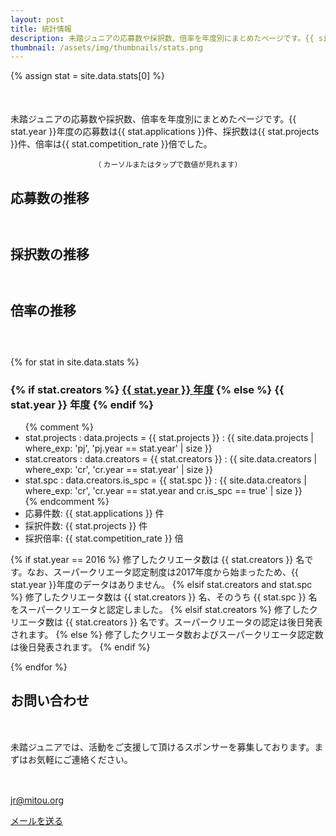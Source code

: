 ```yaml
---
layout: post
title: 統計情報
description: 未踏ジュニアの応募数や採択数、倍率を年度別にまとめたページです。{{ site.data.stats[0].year }}年度の応募数は{{ site.data.stats[0].applications }}件、採択数は{{ site.data.stats[0].projects }}件、倍率は{{ site.data.stats[0].competition_rate }}倍でした。
thumbnail: /assets/img/thumbnails/stats.png
---
```


<style type="text/css">
@import '/assets/css/highcharts.css';

#container {
  height: 400px;
  max-width: 800px;
  margin: 0 auto;
 }

 @media screen and (max-width: 800px) {
   #container {
     width: 98vw;
     margin-left: calc(-49vw + 50%);
   }
 }


/* For series of 応募数 */
.highcharts-color-0 {
  fill: rgb(40, 161, 58);
  stroke: rgb(40, 161, 58);
}
.highcharts-point {
  fill: rgb(40, 161, 58);
}
.highcharts-axis-labels {
  fill: #000000;
 }
.highcharts-axis-line {
  stroke: rgb(40, 161, 58);
}

/* For another series (Not using for now) */
.highcharts-color-1 {
  fill: #90ed7d;
  stroke: #90ed7d;
}
.highcharts-axis.highcharts-color-1 .highcharts-axis-line {
  stroke: #90ed7d;
}
.highcharts-axis.highcharts-color-1 text {
  fill: #90ed7d;
}

.highcharts-axis-line {
  stroke-width: 2px;
}
.highcharts-yaxis {
  stroke-width: 0px;
}
</style>

<script src="/assets/js/highcharts.js"></script>
<!-- NOTE: Use this for expoting image files.
<script src="/assets/js/exporting.js"></script>
-->

{% assign stat = site.data.stats[0] %}
<p style='margin-top: 50px;'>
  未踏ジュニアの応募数や採択数、倍率を年度別にまとめたページです。{{ stat.year }}年度の応募数は{{ stat.applications }}件、採択数は{{ stat.projects }}件、倍率は{{ stat.competition_rate }}倍でした。
</p>

<center><small>（ <i class="fas fa-mouse-pointer green"></i> カーソルまたはタップで数値が見れます）</small></center>

<h2 style="margin-bottom: 60px;">応募数の推移</h2>
<div id="applications"></div>
<script type="text/javascript">
Highcharts.chart('applications', {
   chart: {
     type: 'column',
     styledMode: true
   },

   title: {
     text: ''
   },

   yAxis: [{
     className: 'highcharts-color-0',
     title: {
       text: ''
     },
     labels: {
       enabled: false,
     },
   }],
   xAxis: [{
     className: 'highcharts-color-0',
     title: {
       text: ''
     },
     type: 'datetime',
     labels: {
       format: '{value:%Y}',
     },
     tickInterval: Date.UTC(2016, 0, 1) - Date.UTC(2015, 0, 1)
   }],

   plotOptions: {
     column: {
       borderRadius: 5
     }
   },

   series: [
     {
       name: '応募数',
       data: [
	 {% for stat in site.data.stats reversed %}
	 [Date.parse('{{ stat.year }}'), {{ stat.applications }}]{% unless forloop.last %},{% endunless %}
	 {% endfor %}
       ]
     }
   ]
});
</script>

<h2 style="margin-bottom: 60px;">採択数の推移</h2>
<div id="selections"></div>
<script type="text/javascript">
Highcharts.chart('selections', {
   chart: {
     type: 'column',
     styledMode: true
   },

   title: {
     text: ''
   },

   yAxis: [{
     className: 'highcharts-color-0',
     title: {
       text: ''
     },
     labels: {
       enabled: false,
     },
   }],
   xAxis: [{
     className: 'highcharts-color-0',
     title: {
       text: ''
     },
     type: 'datetime',
     labels: {
       format: '{value:%Y}',
     },
     tickInterval: Date.UTC(2016, 0, 1) - Date.UTC(2015, 0, 1)
   }],

   plotOptions: {
     column: {
       borderRadius: 5
     }
   },

   series: [
     {
       name: '採択数',
       data: [
	 {% for stat in site.data.stats reversed %}
	 [Date.parse('{{ stat.year }}'), {{ stat.projects }}]{% unless forloop.last %},{% endunless %}
	 {% endfor %}
       ]
     }
   ]
});
</script>


<h2 style="margin-bottom: 60px;">倍率の推移</h2>
<div id="chances"></div>
<script type="text/javascript">
Highcharts.chart('chances', {
   chart: {
     type: 'line',
     styledMode: true
   },

   title: {
     text: ''
   },

   yAxis: [{
     className: 'highcharts-color-0',
     title: {
       text: ''
     },
     labels: {
       enabled: false,
     },
   }],
   xAxis: [{
     className: 'highcharts-color-0',
     title: {
       text: ''
     },
     type: 'datetime',
     labels: {
       format: '{value:%Y}',
     },
     tickInterval: Date.UTC(2016, 0, 1) - Date.UTC(2015, 0, 1)
   }],

   plotOptions: {
     column: {
       borderRadius: 5
     }
   },

   series: [
     {
       name: '倍率',
       data: [
	 {% for stat in site.data.stats reversed %}
	 [Date.parse('{{ stat.year }}'), {{ stat.competition_rate }}]{% unless forloop.last %},{% endunless %}
	 {% endfor %}
       ]
     }
   ]
});
</script>


{% for stat in site.data.stats %}
<h3>
  <!-- NOTE: Latest projects page will be published after its final registration page. -->
  {% if stat.creators %}
  <a href="/projects/{{ stat.year }}" style="font-weight: bold;">{{ stat.year }} 年度</a>
  {% else %}
  {{ stat.year }} 年度
  {% endif %}
</h3>
<ul>
  {% comment %}
  <!-- NOTE: Check if manual stats data are exactly matched with calcularated ones by uncommentting. -->
  <li>stat.projects : data.projects = {{ stat.projects }} : {{ site.data.projects | where_exp: 'pj', 'pj.year == stat.year' | size }}</li>
  <li>stat.creators : data.creators = {{ stat.creators }} : {{ site.data.creators | where_exp: 'cr', 'cr.year == stat.year' | size }}</li>
  <li>stat.spc : data.creators.is_spc = {{ stat.spc }} : {{ site.data.creators | where_exp: 'cr', 'cr.year == stat.year and cr.is_spc == true' | size }}</li>
  {% endcomment %}

  <li>応募件数: {{ stat.applications    }} 件</li>
  <li>採択件数: {{ stat.projects        }} 件</li>
  <li>採択倍率: {{ stat.competition_rate }} 倍</li>
</ul>

{% if stat.year == 2016 %}
修了したクリエータ数は {{ stat.creators }} 名です。なお、スーパークリエータ認定制度は2017年度から始まったため、{{ stat.year }}年度のデータはありません。
{% elsif stat.creators and stat.spc %}
修了したクリエータ数は {{ stat.creators }} 名、そのうち {{ stat.spc }} 名をスーパークリエータと認定しました。
{% elsif stat.creators %}
修了したクリエータ数は {{ stat.creators }} 名です。スーパークリエータの認定は後日発表されます。
{% else %}
修了したクリエータ数およびスーパークリエータ認定数は後日発表されます。
{% endif %}

{% endfor %}

## お問い合わせ

<div style="margin-top: 50px;">
  <p>未踏ジュニアでは、活動をご支援して頂けるスポンサーを募集しております。まずはお気軽にご連絡ください。</p>

  <div class='text-center' style='margin-top: 30px;'>
    <i class="fas fa-envelope green" style="font-size:36px;"></i><br>
    <a href="mailto:jr@mitou.org">jr@mitou.org</a>
  </div>

  <a href="mailto:jr@mitou.org" class="button">メールを送る</a>
</div>

